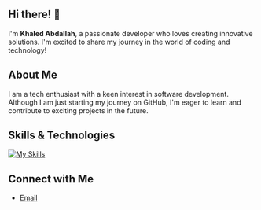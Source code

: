 ## Hi there! 👋

I'm **Khaled Abdallah**, a passionate developer who loves creating innovative solutions. I'm excited to share my journey in the world of coding and technology!

## About Me

I am a tech enthusiast with a keen interest in software development. Although I am just starting my journey on GitHub, I'm eager to learn and contribute to exciting projects in the future.

## Skills & Technologies

[![My Skills](https://skillicons.dev/icons?i=html,css,js,php,laravel,tailwind,bootstrap,alpinejs,mysql,wordpress,figma,git,github&perline=8)](https://skillicons.dev)



## Connect with Me

- [Email](mailto:khaledabdalah488@gmail.com) 
